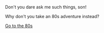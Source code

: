 Don't you dare ask me such things, son!

Why don't you take an 80s adventure instead?

[Go to the 80s](../appear-on-falkors-back/falkor.md)